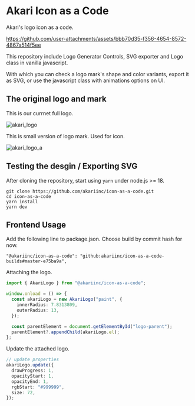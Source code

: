 # Akari Icon as a Code

Akari's logo icon as a code.

https://github.com/user-attachments/assets/bbb70d35-f356-4654-8572-4867a514f5ee

This repository include Logo Generator Controls, SVG exporter and Logo class in vanilla javascript.

With which you can check a logo mark's shape and color variants, export it as SVG, or use the javascript class with animations options on UI.

## The original logo and mark

This is our currnet full logo.

![akari_logo](https://github.com/user-attachments/assets/81983055-e369-4ea1-b8e2-657933d07948)

This is small version of logo mark. Used for icon.

![akari_logo_a](https://github.com/user-attachments/assets/7f8610fd-bc2b-4483-bf0a-63565eabe272)

## Testing the desgin / Exporting SVG

After cloning the repository, start using `yarn` under node.js >= 18.

```shell
git clone https://github.com/akariinc/icon-as-a-code.git
cd icon-as-a-code
yarn install
yarn dev
```

## Frontend Usage

Add the following line to package.json. Choose build by commit hash for now.
```
"@akariinc/icon-as-a-code": "github:akariinc/icon-as-a-code-builds#master-e75ba9a",
```

Attaching the logo.

```typescript
import { AkariLogo } from "@akariinc/icon-as-a-code";

window.onload = () => {
  const akariLogo = new AkariLogo("paint", {
    innerRadius: 7.8313809,
    outerRadius: 13,
  });

  const parentElement = document.getElementById("logo-parent");
  parentElement?.appendChild(akariLogo.el);
};
```

Update the attached logo.

```typescript
// update properties
akariLogo.update({
  drawProgress: 1,
  opacityStart: 1,
  opacityEnd: 1,
  rgbStart: "#999999",
  size: 72,
});
```
